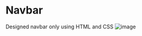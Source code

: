 # Navbar
Designed navbar only using HTML and CSS
![image](https://github.com/Chandankrswain/Navbar/assets/44640134/74b5c4f7-6c20-44a1-b2ce-ca8862c11d05)
